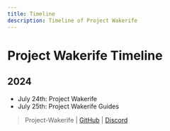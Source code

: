 ```yaml
---
title: Timeline
description: Timeline of Project Wakerife
---
```


# Project Wakerife Timeline

## 2024
- July 24th: Project Wakerife
- July 25th: Project Wakerife Guides

> Project-Wakerife | [GitHub](https://github.com/Pundah) | [Discord](https://discord.gg/M4HQTQ9g9f) 
